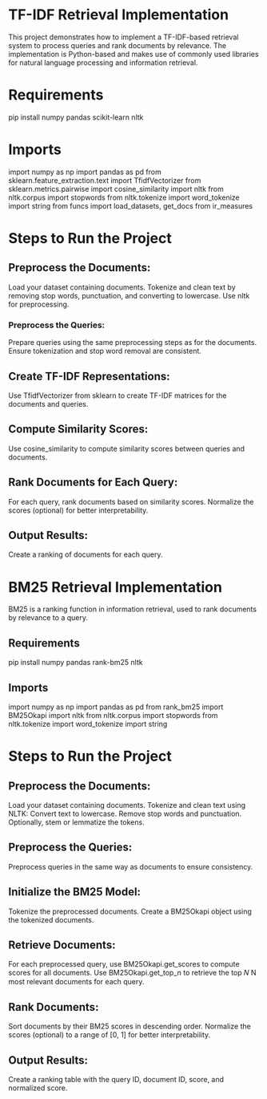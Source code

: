 # TF-IDF Retrieval Implementation
This project demonstrates how to implement a TF-IDF-based retrieval system to process queries and rank documents by relevance. The implementation is Python-based and makes use of commonly used libraries for natural language processing and information retrieval.

# Requirements
pip install numpy pandas scikit-learn nltk

# Imports
import numpy as np
import pandas as pd
from sklearn.feature_extraction.text import TfidfVectorizer
from sklearn.metrics.pairwise import cosine_similarity
import nltk
from nltk.corpus import stopwords
from nltk.tokenize import word_tokenize
import string
from funcs import load_datasets, get_docs
from ir_measures 

# Steps to Run the Project

## Preprocess the Documents:
Load your dataset containing documents.
Tokenize and clean text by removing stop words, punctuation, and converting to lowercase.
Use nltk for preprocessing.

### Preprocess the Queries:
Prepare queries using the same preprocessing steps as for the documents.
Ensure tokenization and stop word removal are consistent.


## Create TF-IDF Representations:
Use TfidfVectorizer from sklearn to create TF-IDF matrices for the documents and queries.

## Compute Similarity Scores:
Use cosine_similarity to compute similarity scores between queries and documents.

## Rank Documents for Each Query:
For each query, rank documents based on similarity scores.
Normalize the scores (optional) for better interpretability.

## Output Results:
Create a ranking of documents for each query.

# BM25 Retrieval Implementation
BM25 is a ranking function in information retrieval, used to rank documents by relevance to a query.

## Requirements
pip install numpy pandas rank-bm25 nltk

## Imports
import numpy as np
import pandas as pd
from rank_bm25 import BM25Okapi
import nltk
from nltk.corpus import stopwords
from nltk.tokenize import word_tokenize
import string

# Steps to Run the Project

## Preprocess the Documents:
Load your dataset containing documents.
Tokenize and clean text using NLTK:
Convert text to lowercase.
Remove stop words and punctuation.
Optionally, stem or lemmatize the tokens.

## Preprocess the Queries:
Preprocess queries in the same way as documents to ensure consistency.

## Initialize the BM25 Model:
Tokenize the preprocessed documents.
Create a BM25Okapi object using the tokenized documents.

## Retrieve Documents:
For each preprocessed query, use BM25Okapi.get_scores to compute scores for all documents.
Use BM25Okapi.get_top_n to retrieve the top 
𝑁
N most relevant documents for each query.

## Rank Documents:
Sort documents by their BM25 scores in descending order.
Normalize the scores (optional) to a range of [0, 1] for better interpretability.

## Output Results:
Create a ranking table with the query ID, document ID, score, and normalized score.